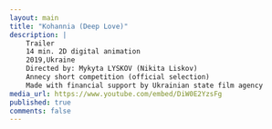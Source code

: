 ```yaml
---
layout: main
title: "Kohannia (Deep Love)"
description: |
    Trailer 
    14 min. 2D digital animation
    2019,Ukraine
    Directed by: Mykyta LYSKOV (Nikita Liskov)
    Annecy short competition (official selection)
    Made with financial support by Ukrainian state film agency
media_url: https://www.youtube.com/embed/DiW0E2YzsFg
published: true
comments: false
---
```

